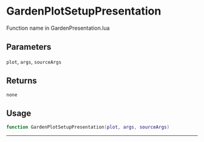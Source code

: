 # GardenPlotSetupPresentation
Function name in GardenPresentation.lua
## Parameters
`plot`, `args`, `sourceArgs`
## Returns
`none`
## Usage
```lua
function GardenPlotSetupPresentation(plot, args, sourceArgs)
```
---
